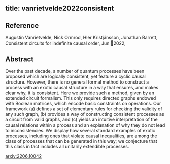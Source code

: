 title: vanrietvelde2022consistent
---


## Reference

Augustin Vanrietvelde, Nick Ormrod, Hlér Kristjánsson, Jonathan Barrett, Consistent circuits for indefinite causal order, Jun 2022,

## Abstract 
Over the past decade, a number of quantum processes have been proposed which are logically consistent, yet feature a cyclic causal structure. However, there is no general formal method to construct a process with an exotic causal structure in a way that ensures, and makes clear why, it is consistent. Here we provide such a method, given by an extended circuit formalism. This only requires directed graphs endowed with Boolean matrices, which encode basic constraints on operations. Our framework (a) defines a set of elementary rules for checking the validity of any such graph, (b) provides a way of constructing consistent processes as a circuit from valid graphs, and (c) yields an intuitive interpretation of the causal relations within a process and an explanation of why they do not lead to inconsistencies. We display how several standard examples of exotic processes, including ones that violate causal inequalities, are among the class of processes that can be generated in this way; we conjecture that this class in fact includes all unitarily extendible processes.
    

[arxiv:2206.10042](https://arxiv.org/abs/2206.10042)
